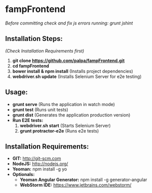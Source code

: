 fampFrontend
============

*Before committing check and fix js errors running: grunt jshint*

Installation Steps:
--------
*(Check Installation Requirements first)*
  
 1. **git clone https://github.com/palpa/fampFrontend.git**
 2. **cd fampFrontend**
 3. **bower install & npm install** (Installs project dependencies)
 4. **webdriver.sh update** (Installs Selenium Server for e2e testing)

Usage:
--------
 * **grunt serve** (Runs the application in watch mode)
 * **grunt test** (Runs unit tests)
 * **grunt dist** (Generates the application production version)
 * **Run E2E tests:**
    1. **webdriver.sh start** (Starts Selenium Server)
    2. **grunt protractor-e2e** (Runs e2e tests)

Installation Requirements:
--------
* **GIT:** http://git-scm.com
* **NodeJS:** http://nodejs.org/
* **Yeoman:** npm install -g yo
* **Optionals:**
    * **Yeoman Angular Generator:** npm install -g generator-angular
    * **WebStorm IDE:** https://www.jetbrains.com/webstorm/
